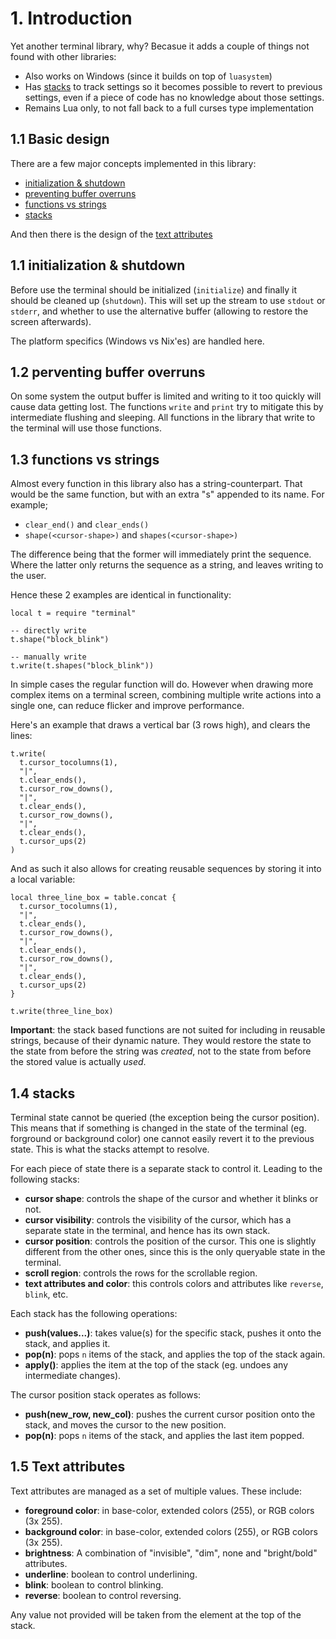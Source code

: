# 1. Introduction

Yet another terminal library, why? Becasue it adds a couple of things not found with other libraries:

- Also works on Windows (since it builds on top of `luasystem`)
- Has [stacks](#14-stacks) to track settings so it becomes possible to revert to previous settings, even if a piece of code has no knowledge about those settings.
- Remains Lua only, to not fall back to a full curses type implementation

## 1.1 Basic design

There are a few major concepts implemented in this library:

- [initialization & shutdown](#11-initialization--shutdown)
- [preventing buffer overruns](#12-perventing-buffer-overruns)
- [functions vs strings](#13-functions-vs-strings)
- [stacks](#14-stacks)

And then there is the design of the [text attributes](#15-text-attributes)

## 1.1 initialization & shutdown

Before use the terminal should be initialized (`initialize`) and finally it should be cleaned up (`shutdown`).
This will set up the stream to use `stdout` or `stderr`, and whether to use the alternative buffer
(allowing to restore the screen afterwards).

The platform specifics (Windows vs Nix'es) are handled here.

## 1.2 perventing buffer overruns

On some system the output buffer is limited and writing to it too quickly will cause data getting lost.
The functions `write` and `print` try to mitigate this by intermediate flushing and sleeping.
All functions in the library that write to the terminal will use those functions.

## 1.3 functions vs strings

Almost every function in this library also has a string-counterpart. That would be the same function, but with an extra "s" appended to its name. For example;

- `clear_end()` and `clear_ends()`
- `shape(<cursor-shape>)` and `shapes(<cursor-shape>)`

The difference being that the former will immediately print the sequence. Where the latter only returns the sequence as a string, and leaves writing to the user.

Hence these 2 examples are identical in functionality:

    local t = require "terminal"

    -- directly write
    t.shape("block_blink")

    -- manually write
    t.write(t.shapes("block_blink"))

In simple cases the regular function will do. However when drawing more complex items on a terminal screen, combining multiple write actions into a single one, can reduce flicker and improve performance.

Here's an example that draws a vertical bar (3 rows high), and clears the lines:

    t.write(
      t.cursor_tocolumns(1),
      "|",
      t.clear_ends(),
      t.cursor_row_downs(),
      "|",
      t.clear_ends(),
      t.cursor_row_downs(),
      "|",
      t.clear_ends(),
      t.cursor_ups(2)
    )

And as such it also allows for creating reusable sequences by storing it into a local variable:

    local three_line_box = table.concat {
      t.cursor_tocolumns(1),
      "|",
      t.clear_ends(),
      t.cursor_row_downs(),
      "|",
      t.clear_ends(),
      t.cursor_row_downs(),
      "|",
      t.clear_ends(),
      t.cursor_ups(2)
    }

    t.write(three_line_box)

**Important**: the stack based functions are not suited for including in reusable strings, because of their dynamic nature. They would restore the state to the state from before the string was *created*, not to the state from before the stored value is actually *used*.

## 1.4 stacks

Terminal state cannot be queried (the exception being the cursor position). This means that if something is changed in the state of the terminal (eg. forground or background color) one cannot easily revert it to the previous state. This is what the stacks attempt to resolve.

For each piece of state there is a separate stack to control it. Leading to the following stacks:

- **cursor shape**: controls the shape of the cursor and whether it blinks or not.
- **cursor visibility**: controls the visibility of the cursor, which has a separate state in the terminal, and hence has its own stack.
- **cursor position**: controls the position of the cursor. This one is slightly different from the other ones, since this is the only queryable state in the terminal.
- **scroll region**: controls the rows for the scrollable region.
- **text attributes and color**: this controls colors and attributes like `reverse`, `blink`, etc.

Each stack has the following operations:

- **push(values...)**: takes value(s) for the specific stack, pushes it onto the stack, and applies it.
- **pop(n)**: pops `n` items of the stack, and applies the top of the stack again.
- **apply()**: applies the item at the top of the stack (eg. undoes any intermediate changes).

The cursor position stack operates as follows:

- **push(new_row, new_col)**: pushes the current cursor position onto the stack, and moves the cursor to the new position.
- **pop(n)**: pops `n` items of the stack, and applies the last item popped.

## 1.5 Text attributes

Text attributes are managed as a set of multiple values. These include:

- **foreground color**: in base-color, extended colors (255), or RGB colors (3x 255).
- **background color**: in base-color, extended colors (255), or RGB colors (3x 255).
- **brightness**: A combination of "invisible", "dim", none and "bright/bold" attributes.
- **underline**: boolean to control underlining.
- **blink**: boolean to control blinking.
- **reverse**: boolean to control reversing.

Any value not provided will be taken from the element at the top of the stack.
